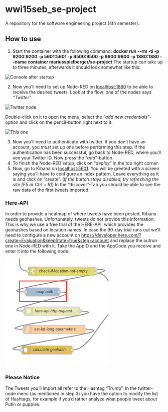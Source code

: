 # wwi15seb_se-project
A repository for the software engineering project (4th semester).

## How to use

1. Start the container with the following command: **docker run --rm -ti -p 9200:9200 -p 5601:5601 -p 9500:9500 -p 9600:9600 -p 1880:1880 --name container mariusspielberger/se-project** The startup can take up to three minutes, afterwards it should look somewhat like this:

![Console after startup](https://raw.githubusercontent.com/mariusspielberger/wwi15seb_se-project/d95a0b555490b150d2f60284e6fcd0b070d97616/images/startup.jpg)

2. Now you’ll need to set up Node-RED on [localhost:1880](http://localhost:1880/) to be able to receive the desired tweets. Look at the flow: one of the nodes says _“Twitter”_. 

![Twitter node](https://raw.githubusercontent.com/mariusspielberger/wwi15seb_se-project/d95a0b555490b150d2f60284e6fcd0b070d97616/images/nodered.jpg)

Double-click on it to open the menu, select the _“add new credentials”_-option and click on the pencil-button right next to it. 

![This one](https://raw.githubusercontent.com/mariusspielberger/wwi15seb_se-project/d95a0b555490b150d2f60284e6fcd0b070d97616/images/addtwitter.jpg)

3. Now you’ll need to authenticate with twitter. If you don’t have an account, you _must_ set up one before performing this step. If the authentication has been successful, go back to Node-RED, where you’ll see your Twitter ID. Now press the “_add_”-button. 
4. To finish the Node-RED setup, click on “_deploy_” in the top right corner. 
5. Now, go to Kibana on [localhost:5601](http://localhost:5601//). You will be greeted with a screen saying you’ll have to configure an index pattern. Leave everything as it is and click on “create”. (_If the button stays disabled, try refreshing the site [F5 or Ctrl + R]_) In the “discover”-Tab you should be able to see the raw data of the first tweets imported.

### Here-API

In order to provide a heatmap of where tweets have been posted, Kibana needs geohashes. Unfortunately, tweets do not provide this information. This is why we use a free trial of the HERE-API, which provides the geohashes based on location names. In case the 90-day trial runs out we’ll need to configure a new account on https://developer.here.com/?create=Evaluation&keepState=true&step=account and replace the outrun one in Node-RED with it. Take the AppID and the AppCode you receive and enter it into the following node:

![Node representing the Here-API](https://raw.githubusercontent.com/mariusspielberger/wwi15seb_se-project/d95a0b555490b150d2f60284e6fcd0b070d97616/images/HereAPI.jpg)


### Please Notice

The Tweets you’ll import all refer to the Hashtag “Trump”. In the twitter-node menu (as mentioned in step 3) you have the option to modify the list of Hashtags, for example if you’d rather analyze what people tweet about Putin or puppies.

